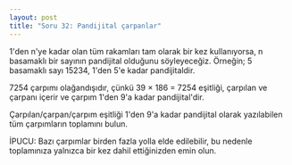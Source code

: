```yaml
---
layout: post
title: "Soru 32: Pandijital çarpanlar"
---
```


1'den n'ye kadar olan tüm rakamları tam olarak bir kez kullanıyorsa, n basamaklı bir sayının pandijital olduğunu söyleyeceğiz. Örneğin; 5 basamaklı sayı 15234, 1'den 5'e kadar pandijitaldir.

7254 çarpımı olağandışıdır, çünkü 39 × 186 = 7254 eşitliği, çarpılan ve çarpanı içerir ve çarpım 1'den 9'a kadar pandijital'dir.

Çarpılan/çarpan/çarpım eşitliği 1'den 9'a kadar pandijital olarak yazılabilen tüm çarpımların toplamını bulun.

İPUCU: Bazı çarpımlar birden fazla yolla elde edilebilir, bu nedenle toplamınıza yalnızca bir kez dahil ettiğinizden emin olun.